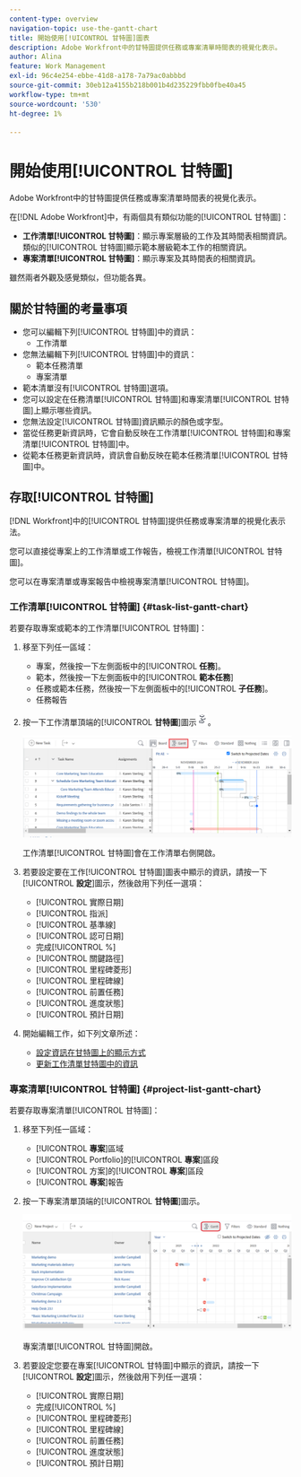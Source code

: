 ```yaml
---
content-type: overview
navigation-topic: use-the-gantt-chart
title: 開始使用[!UICONTROL 甘特圖]圖表
description: Adobe Workfront中的甘特圖提供任務或專案清單時間表的視覺化表示。
author: Alina
feature: Work Management
exl-id: 96c4e254-ebbe-41d8-a178-7a79ac0abbbd
source-git-commit: 30eb12a4155b218b001b4d235229fbb0fbe40a45
workflow-type: tm+mt
source-wordcount: '530'
ht-degree: 1%

---
```


# 開始使用[!UICONTROL 甘特圖]

<!-- Audited: 01/2024 -->

Adobe Workfront中的甘特圖提供任務或專案清單時間表的視覺化表示。

在[!DNL Adobe Workfront]中，有兩個具有類似功能的[!UICONTROL 甘特圖]：

* **工作清單[!UICONTROL 甘特圖]**：顯示專案層級的工作及其時間表相關資訊。 類似的[!UICONTROL 甘特圖]顯示範本層級範本工作的相關資訊。
* **專案清單[!UICONTROL 甘特圖]**：顯示專案及其時間表的相關資訊。

雖然兩者外觀及感覺類似，但功能各異。

## 關於甘特圖的考量事項

* 您可以編輯下列[!UICONTROL 甘特圖]中的資訊：
   * 工作清單
* 您無法編輯下列[!UICONTROL 甘特圖]中的資訊：
   * 範本任務清單
   * 專案清單
* 範本清單沒有[!UICONTROL 甘特圖]選項。
* 您可以設定在任務清單[!UICONTROL 甘特圖]和專案清單[!UICONTROL 甘特圖]上顯示哪些資訊。
* 您無法設定[!UICONTROL 甘特圖]資訊顯示的顏色或字型。
* 當從任務更新資訊時，它會自動反映在工作清單[!UICONTROL 甘特圖]和專案清單[!UICONTROL 甘特圖]中。
* 從範本任務更新資訊時，資訊會自動反映在範本任務清單[!UICONTROL 甘特圖]中。

## 存取[!UICONTROL 甘特圖]

[!DNL Workfront]中的[!UICONTROL 甘特圖]提供任務或專案清單的視覺化表示法。

您可以直接從專案上的工作清單或工作報告，檢視工作清單[!UICONTROL 甘特圖]。

您可以在專案清單或專案報告中檢視專案清單[!UICONTROL 甘特圖]。

### 工作清單[!UICONTROL 甘特圖] {#task-list-gantt-chart}

<!--The task list [!UICONTROL Gantt Chart] is accessible in the following areas:

* In a Project

   * [!UICONTROL Tasks] section
   * [!UICONTROL Subtasks] section of a task

* In a [!UICONTROL Template]

* In a [!UICONTROL Task] report-->

若要存取專案或範本的工作清單[!UICONTROL 甘特圖]：

1. 移至下列任一區域：

   * 專案，然後按一下左側面板中的&#x200B;[!UICONTROL **任務**]。
   * 範本，然後按一下左側面板中的&#x200B;[!UICONTROL **範本任務**]
   * 任務或範本任務，然後按一下左側面板中的&#x200B;[!UICONTROL **子任務**]。
   * 任務報告

1. 按一下工作清單頂端的&#x200B;[!UICONTROL **甘特圖**]&#x200B;圖示![](assets/gantt-icon-nwe.png)。

   ![](assets/task-list-gantt.png)

   工作清單[!UICONTROL 甘特圖]會在工作清單右側開啟。

1. 若要設定要在工作[!UICONTROL 甘特圖]圖表中顯示的資訊，請按一下&#x200B;[!UICONTROL **設定**]&#x200B;圖示，然後啟用下列任一選項：

   * [!UICONTROL 實際日期]
   * [!UICONTROL 指派]
   * [!UICONTROL 基準線]
   * [!UICONTROL 認可日期]
   * 完成[!UICONTROL %]
   * [!UICONTROL 關鍵路徑]
   * [!UICONTROL 里程碑菱形]
   * [!UICONTROL 里程碑線]
   * [!UICONTROL 前置任務]
   * [!UICONTROL 進度狀態]
   * [!UICONTROL 預計日期]

1. 開始編輯工作，如下列文章所述：

   * [設定資訊在甘特圖上的顯示方式](../use-the-gantt-chart/configure-info-on-gantt-chart.md)
   * [更新工作清單甘特圖中的資訊](../use-the-gantt-chart/update-info-task-list-gantt.md)

### 專案清單[!UICONTROL 甘特圖] {#project-list-gantt-chart}

<!--The project list [!UICONTROL Gantt Chart] is accessible in the following areas:

* In the [!UICONTROL Projects] area
* In the [!UICONTROL Projects] section of a [!UICONTROL Portfolio]
* In the [!UICONTROL Projects] section of a [!UICONTROL Program]
* In a [!UICONTROL Project] report-->

若要存取專案清單[!UICONTROL 甘特圖]：

1. 移至下列任一區域：

   * [!UICONTROL **專案**]&#x200B;區域
   * [!UICONTROL Portfolio]的&#x200B;[!UICONTROL **專案**]&#x200B;區段
   * [!UICONTROL 方案]的&#x200B;[!UICONTROL **專案**]&#x200B;區段
   * [!UICONTROL **專案**]&#x200B;報告

1. 按一下專案清單頂端的&#x200B;[!UICONTROL **甘特圖**]&#x200B;圖示。

   ![](assets/project-list-gantt.png)

   專案清單[!UICONTROL 甘特圖]開啟。

1. 若要設定您要在專案[!UICONTROL 甘特圖]中顯示的資訊，請按一下&#x200B;[!UICONTROL **設定**]&#x200B;圖示，然後啟用下列任一選項：

   * [!UICONTROL 實際日期]
   * 完成[!UICONTROL %]
   * [!UICONTROL 里程碑菱形]
   * [!UICONTROL 里程碑線]
   * [!UICONTROL 前置任務]
   * [!UICONTROL 進度狀態]
   * [!UICONTROL 預計日期]
